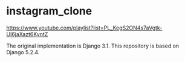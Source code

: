 # instagram_clone
https://www.youtube.com/playlist?list=PL_KegS2ON4s7aVgtk-UI6jaXazt6KyntZ

The original implementation is Django 3.1.
This repository is based on Django 5.2.4.

